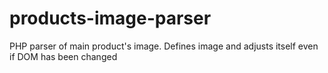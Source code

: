 # products-image-parser
PHP parser of main product's image. Defines image and adjusts itself even if DOM has been changed
